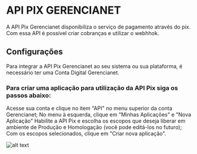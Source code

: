 # API PIX GERENCIANET

A API Pix Gerencianet disponibiliza o serviço de pagamento através do pix. Com essa API é possível criar cobranças e utilizar o webhhok.

## Configurações
Para integrar a API Pix Gerencianet ao seu sistema ou sua plataforma, é necessário ter uma Conta Digital Gerencianet.


### Para criar uma aplicação para utilização da API Pix siga os passos abaixo:

Acesse sua conta e clique no item "API" no menu superior da conta Gerencianet;
No menu à esquerda, clique em "Minhas Aplicações" e "Nova Aplicação"
Habilite a API Pix e escolha os escopos que deseja liberar em ambiente de Produção e Homologação (você pode editá-los no futuro);
Com os escopos selecionados, clique em "Criar nova aplicação".

![alt text](https://github.com/patrick3s/ApiPixGerenciaNet/blob/main/images/step1.png)